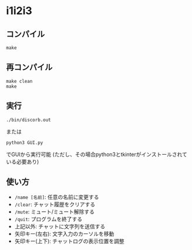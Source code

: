 # i1i2i3

## コンパイル
```console
make
```

## 再コンパイル
```console
make clean
make
```

## 実行
```console
./bin/discorb.out
```
または
```console
python3 GUI.py
```
でGUIから実行可能
(ただし、その場合python3とtkinterがインストールされている必要あり)

## 使い方
- `/name [名前]`: 任意の名前に変更する
- `/clear`: チャット履歴をクリアする
- `/mute`: ミュート/ミュート解除する
- `/quit`: プログラムを終了する
- 上記以外: チャットに文字列を送信する
- 矢印キー(左右): 文字入力のカーソルを移動
- 矢印キー(上下): チャットログの表示位置を調整
